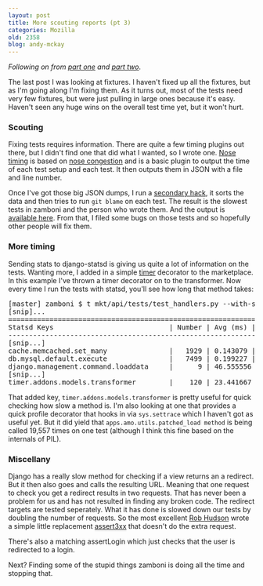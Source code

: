```yaml
---
layout: post
title: More scouting reports (pt 3)
categories: Mozilla
old: 2358
blog: andy-mckay
---
```

<p><em>Following on from <a href="http://www.agmweb.ca/blog/andy/2356/">part one</a> and <a href="http://www.agmweb.ca/blog/andy/2357/">part two</a></em>.</p>
<p>The last post I was looking at fixtures. I haven't fixed up all the fixtures, but as I'm going along I'm fixing them. As it turns out, most of the tests need very few fixtures, but were just pulling in large ones because it's easy. Haven't seen any huge wins on the overall test time yet, but it won't hurt.</p>
<h3>Scouting</h3>
<p>Fixing tests requires information. There are quite a few timing plugins out there, but I didn't find one that did what I wanted, so I wrote one. <a href="https://github.com/andymckay/nose-timing">Nose timing</a> is based on <a href="https://github.com/acdha/nose-congestion">nose congestion</a> and is a basic plugin to output the time of each test setup and each test. It then outputs them in JSON with a file and line number.</p>
<p>Once I've got those big JSON dumps, I run a <a href="https://gist.github.com/4211913">secondary  hack</a>, it sorts the data and then tries to run <code>git blame</code> on each test. The result is the slowest tests in zamboni and the person who wrote them. And the output is <a href="/files/zamboni-test-times.html">available here</a>. From that, I filed some bugs on those tests and so hopefully other people will fix them.</p>
<h3>More timing</h3>
<p>Sending stats to django-statsd is giving us quite a lot of information on the tests. Wanting more, I added in a simple <a href="https://github.com/mozilla/zamboni/commit/e4f69a89856c0a491afe2f9ba8985af9b7071184">timer</a> decorator to the marketplace. In this example I've thrown a timer decorator on to the transformer. Now every time I run the tests with statsd, you'll see how long that method takes:</p>
<pre>
[master] zamboni $ t mkt/api/tests/test_handlers.py --with-statsd
[snip]...
======================================================================
Statsd Keys                            | Number | Avg (ms) | Total (ms)
----------------------------------------------------------------------
[snip...]
cache.memcached.set_many               |   1929 | 0.143079 | 276.000
db.mysql.default.execute               |   7499 | 0.199227 | 1494.000
django.management.command.loaddata     |      9 | 46.555556 | 419.000
[snip...]
timer.addons.models.transformer        |    120 | 23.441667 | 2813.000
</pre>
<p>That added key, <code>timer.addons.models.transformer</code> is pretty useful for quick checking how slow a method is. I'm also looking at one that provides a quick profile decorator that hooks in via <code>sys.settrace</code> which I haven't got as useful yet. But it did yield that <code>apps.amo.utils.patched_load method</code> is being called 19,557 times on one test (although I think this fine based on the internals of PIL).</p>
<h3>Miscellany</h3>
<p>Django has a really slow method for checking if a view returns an a redirect. But it then also goes and calls the resulting URL. Meaning that one request to check you get a redirect results in two requests. That has never been a problem for us and has not resulted in finding any broken code. The redirect targets are tested seperately. What it has done is slowed down our tests by doubling the number of requests. So the most excellent <a href="https://github.com/robhudson">Rob Hudson</a> wrote a simple little replacement <a href="https://github.com/mozilla/zamboni/blob/master/apps/amo/tests/__init__.py#L314">assert3xx</a> that doesn't do the extra request.</p>
<p>There's also a matching assertLogin which just checks that the user is redirected to a login.</p>
<p>Next? Finding some of the stupid things zamboni is doing all the time and stopping that.</p>
